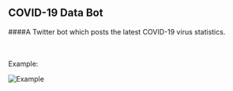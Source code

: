 ## COVID-19 Data Bot
####A Twitter bot which posts the latest COVID-19 virus statistics. 

<br>
<br>
Example:

![Example](https://user-images.githubusercontent.com/33767581/108703014-09235300-74d8-11eb-9eea-cbd4477e7103.png)
